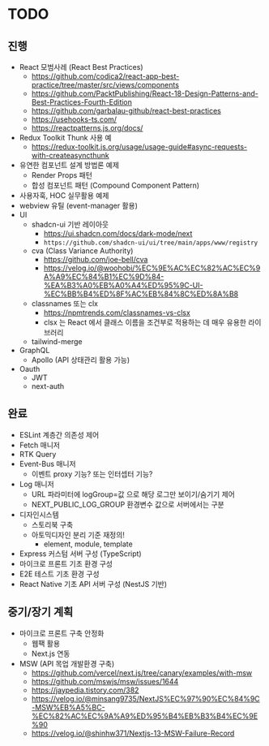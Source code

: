 # TODO

## 진행

- React 모범사레 (React Best Practices)
  - https://github.com/codica2/react-app-best-practice/tree/master/src/views/components
  - https://github.com/PacktPublishing/React-18-Design-Patterns-and-Best-Practices-Fourth-Edition
  - https://github.com/garbalau-github/react-best-practices
  - https://usehooks-ts.com/
  - https://reactpatterns.js.org/docs/
- Redux Toolkit Thunk 사용 예
  - https://redux-toolkit.js.org/usage/usage-guide#async-requests-with-createasyncthunk
- 유연한 컴포넌트 설계 방법론 예제
  - Render Props 패턴
  - 합성 컴포넌트 패턴 (Compound Component Pattern)
- 사용자훅, HOC 실무활용 예제
- webview 유틸 (event-manager 활용)
- UI
  - shadcn-ui 기반 레이아웃
    - https://ui.shadcn.com/docs/dark-mode/next
    - `https://github.com/shadcn-ui/ui/tree/main/apps/www/registry`
  - cva (Class Variance Authority)
    - https://github.com/joe-bell/cva
    - https://velog.io/@woohobi/%EC%9E%AC%EC%82%AC%EC%9A%A9%EC%84%B1%EC%9D%84-%EA%B3%A0%EB%A0%A4%ED%95%9C-UI-%EC%BB%B4%ED%8F%AC%EB%84%8C%ED%8A%B8
  - classnames 또는 clx
    - https://npmtrends.com/classnames-vs-clsx
    - clsx 는 React 에서 클래스 이름을 조건부로 적용하는 데 매우 유용한 라이브러리
  - tailwind-merge
- GraphQL
  - Apollo (API 상태관리 활용 가능)
- Oauth
  - JWT
  - next-auth

## 완료

- ESLint 계층간 의존성 제어
- Fetch 매니저
- RTK Query
- Event-Bus 매니저
  - 이벤트 proxy 기능? 또는 인터셉터 기능?
- Log 매니저
  - URL 파라미터에 logGroup=값 으로 해당 로그만 보이기/숨기기 제어
  - NEXT_PUBLIC_LOG_GROUP 환경변수 값으로 서버에서는 구분
- 디자인시스템
  - 스토리북 구축
  - 아토믹디자인 분리 기준 재정의!
    - element, module, template
- Express 커스텀 서버 구성 (TypeScript)
- 마이크로 프론트 기초 환경 구성
- E2E 테스트 기초 환경 구성
- React Native 기초 API 서버 구성 (NestJS 기반)

## 중기/장기 계획

- 마이크로 프론트 구축 안정화
  - 웹팩 활용
  - Next.js 연동
- MSW (API 목업 개발환경 구축)
  - https://github.com/vercel/next.js/tree/canary/examples/with-msw
  - https://github.com/mswjs/msw/issues/1644
  - https://jaypedia.tistory.com/382
  - https://velog.io/@minsang9735/NextJS%EC%97%90%EC%84%9C-MSW%EB%A5%BC-%EC%82%AC%EC%9A%A9%ED%95%B4%EB%B3%B4%EC%9E%90
  - https://velog.io/@shinhw371/Nextjs-13-MSW-Failure-Record
